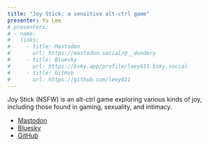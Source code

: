 ```yaml
---
title: "Joy Stick: a sensitive alt-ctrl game"
presenter: Yu Lee
# presenters:
# - name:
#   links:
#     - title: Mastodon
#       url: https://mastodon.social/@__dundery
#     - title: Bluesky
#       url: https://bsky.app/profile/leey611.bsky.social
#     - title: GitHub
#       url: https://github.com/leey611
---
```


Joy Stick (NSFW) is an alt-ctrl game exploring various kinds of joy, including those found in gaming, sexuality, and intimacy.

-   [Mastodon](https://mastodon.social/@__dundery)
-   [Bluesky](https://bsky.app/profile/leey611.bsky.social)
-   [GitHub](https://github.com/leey611)
